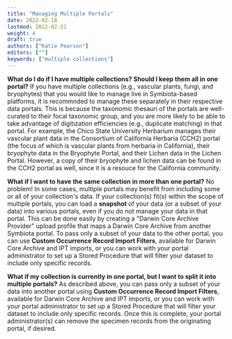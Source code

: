 ```yaml
---
title: "Managing Multiple Portals"
date: 2022-02-18
lastmod: 2022-02-21
weight: 4
draft: true
authors: ["Katie Pearson"]
editors: [""]
keywords: ["multiple collections"]
---
```


**What do I do if I have multiple collections? Should I keep them all in one portal?**
If you have multiple collections (e.g., vascular plants, fungi, and bryophytes) that you would like to manage live in Symbiota-based platforms, it is recommnded to manage these separately in their respective data portals. This is because the taxonomic thesauri of the portals are well-curated to their focal taxonomic group, and you are more likely to be able to take advantage of digitization efficiencies (e.g., duplicate matching) in that portal. For example, the Chico State University Herbarium manages their vascular plant data in the Consortium of California Herbaria (CCH2) portal (the focus of which is vascular plants from herbaria in California), their bryophyte data in the Bryophyte Portal, and their Lichen data in the Lichen Portal. However, a copy of their bryophyte and lichen data can be found in the CCH2 portal as well, since it is a resouce for the California community.

**What if I want to have the same collection in more than one portal?**
No problem! In some cases, multiple portals may benefit from including some or all of your collection's data. If your collection(s) fit(s) within the scope of multiple portals, you can load a **snapshot** of your data (or a subset of your data) into various portals, even if you do not manage your data in that portal. This can be done easily by creating a "Darwin Core Archive Provider" upload profile that maps a Darwin Core Archive from another Symbiota portal. To pass only a subset of your data to the other portal, you can use **Custom Occurrence Record Import Filters**, available for Darwin Core Archive and IPT imports, or you can work with your portal administrator to set up a Stored Procedure that will filter your dataset to include only specific records.

**What if my collection is currently in one portal, but I want to split it into multiple portals?**
As described above, you can pass only a subset of your data into another portal using **Custom Occurrence Record Import Filters**, available for Darwin Core Archive and IPT imports, or you can work with your portal administrator to set up a Stored Procedure that will filter your dataset to include only specific records. Once this is complete, your portal administrator(s) can remove the specimen records from the originating portal, if desired.
